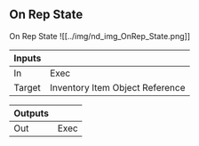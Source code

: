 ## On Rep State
On Rep State
![[../img/nd_img_OnRep_State.png]]

|Inputs||
|--|--|
| In | Exec |
| Target | Inventory Item Object Reference |

|Outputs||
|--|--|
| Out | Exec |
